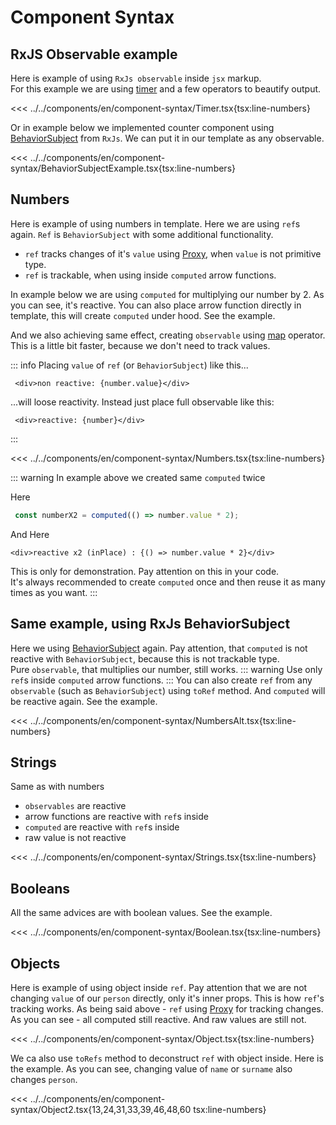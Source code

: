 # Component Syntax


<script setup>
import Demo from '../../components/tools/Demo.vue'
import { Timer } from '../../components/en/component-syntax/Timer.tsx'
import { BehaviorSubjectExample } from '../../components/en/component-syntax/BehaviorSubjectExample.tsx'
import { Numbers } from '../../components/en/component-syntax/Numbers.tsx' 
import { NumbersAlt } from '../../components/en/component-syntax/NumbersAlt.tsx' 
import { Strings } from '../../components/en/component-syntax/Strings.tsx' 
import { Boolean } from '../../components/en/component-syntax/Boolean.tsx' 
import { ObjectExample } from '../../components/en/component-syntax/Object.tsx' 
import { ObjectExample as ObjectExample2 } from '../../components/en/component-syntax/Object2.tsx' 

</script>

## RxJS Observable example

Here is example of using `RxJs observable` inside `jsx` markup.  
For this example we are using [timer](https://rxjs.dev/api/index/function/timer) and a few operators to beautify output.

<<< ../../components/en/component-syntax/Timer.tsx{tsx:line-numbers}
<Demo :is="Timer" />

Or in example below we implemented counter component using  [BehaviorSubject](https://rxjs.dev/api/index/class/BehaviorSubject) from `RxJs`. We can put it in our template as any observable.

<<< ../../components/en/component-syntax/BehaviorSubjectExample.tsx{tsx:line-numbers}
<Demo :is="BehaviorSubjectExample" />

## Numbers

Here is example of using numbers in template. Here we are using `ref`s again. `Ref` is `BehaviorSubject` with some additional functionality.
- `ref` tracks changes of it's `value` using [Proxy](https://developer.mozilla.org/en-US/docs/Web/JavaScript/Reference/Global_Objects/Proxy), when `value` is not primitive type.
- `ref` is trackable, when using inside `computed` arrow functions.

In example below we are using `computed` for multiplying our number by 2. As you can see, it's reactive.
You can also place arrow function directly in template, this will create `computed` under hood. See the example.

And we also achieving same effect, creating `observable` using [map](https://rxjs.dev/api/operators/map) operator. This is a little bit faster, because we don't need to track values.

::: info
Placing `value` of `ref` (or `BehaviorSubject`) like this...
```tsx
 <div>non reactive: {number.value}</div>
```
 ...will loose reactivity. Instead just place full observable like this:

```tsx
 <div>reactive: {number}</div>
```
:::

<<< ../../components/en/component-syntax/Numbers.tsx{tsx:line-numbers}
<Demo align-start :is="Numbers" />

::: warning
In example above we created same `computed` twice

Here
```ts
 const numberX2 = computed(() => number.value * 2);
```
And Here
```tsx
<div>reactive x2 (inPlace) : {() => number.value * 2}</div>
```
This is only for demonstration. Pay attention on this in your code.  
It's always recommended to create `computed` once and then reuse it as many times as you want.
:::

## Same example, using RxJs BehaviorSubject

Here we using [BehaviorSubject](https://rxjs.dev/api/index/class/BehaviorSubject) again.
Pay attention, that `computed` is not reactive with `BehaviorSubject`, because this is not trackable type.  
Pure `observable`, that multiplies our number, still works.
::: warning
Use only `ref`s inside `computed` arrow functions.
:::
You can also create `ref` from any `observable` (such as `BehaviorSubject`) using `toRef` method. And `computed` will be reactive again. See the example.



<<< ../../components/en/component-syntax/NumbersAlt.tsx{tsx:line-numbers}
<Demo align-start :is="NumbersAlt" />

## Strings

Same as with numbers
- `observables` are reactive
- arrow functions are reactive with `ref`s inside
- `computed` are reactive with `ref`s inside
- raw value is not reactive

<<< ../../components/en/component-syntax/Strings.tsx{tsx:line-numbers}
<Demo align-start :is="Strings" />

## Booleans

All the same advices are with boolean values. See the example.

<<< ../../components/en/component-syntax/Boolean.tsx{tsx:line-numbers}
<Demo align-start :is="Boolean" />

## Objects

Here is example of using object inside `ref`. 
Pay attention that we are not changing `value` of our `person` directly, only it's inner props. This is how `ref`'s tracking works. As being said above - `ref` using [Proxy](https://developer.mozilla.org/en-US/docs/Web/JavaScript/Reference/Global_Objects/Proxy) for tracking changes.  
As you can see - all computed still reactive. And raw values are still not.

<<< ../../components/en/component-syntax/Object.tsx{tsx:line-numbers}
<Demo align-start :is="ObjectExample" />

We ca also use `toRefs` method to deconstruct `ref` with object inside. Here is the example.
As you can see, changing value of `name` or `surname` also changes `person`.

<<< ../../components/en/component-syntax/Object2.tsx{13,24,31,33,39,46,48,60 tsx:line-numbers}
<Demo align-start :is="ObjectExample2" />


